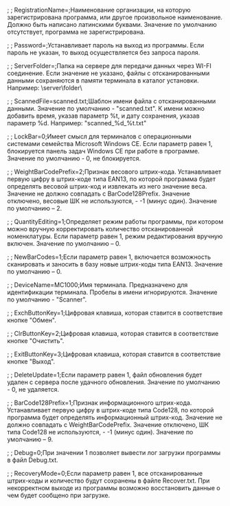 ;
;
RegistrationName=;Наименование организации, на которую зарегистрирована программа, или другое произвольное наименование. Должно быть написано латинскими буквами. Значение по умолчанию отсутствует, программа не зарегистрирована.


;
;
Password=;Устанавливает пароль на выход из программы. Если пароль не указан, то выход осуществляется без запроса пароля.


;
;
ServerFolder=;Папка на сервере для передачи данных через WI-FI соединение. Если значение не указано, файлы с отсканированными данными сохраняются в памяти терминала в каталог установки. Например: \\server\folder\


;
;
ScannedFile=scanned.txt;Шаблон имени файла с отсканированными данными. Значение по умолчанию - "scanned.txt". К имени можно добавить время, указав параметр %t, и дату сохранения, указав параметр %d. Например: "scanned_%d_%t.txt"


;
;
LockBar=0;Имеет смысл для терминалов с операционными системами семейства Microsoft Windows CE. Если параметр равен 1, блокируется панель задач Windows CE при работе в программе. Значение по умолчанию - 0, не блокируется.


;
;
WeightBarCodePrefix=2;Признак весового штрих-кода. Устанавливает первую цифру в штрих-коде типа EAN13, по которой программа будет определять весовой штрих-код и извлекать из него значение веса. Значение не должно совпадать с BarCode128Prefix. Значение отключено, весовые ШК не используются, - -1 (минус один). Значение по умолчанию – 2.


;
;
QuantityEditing=1;Определяет режим работы программы, при котором можно вручную корректировать количество отсканированной номенклатуры. Если параметр равен 1, режим редактирования вручную включен. Значение по умолчанию – 0.


;
;
NewBarCodes=1;Если параметр равен 1, включается возможность сканировать и заносить в базу новые штрих-коды типа EAN13. Значение по умолчанию – 0.


;
;
DeviceName=MC1000;Имя терминала. Предназначено для идентификации терминала. Пробелы в имени игнорируются. Значение по умолчанию - "Scanner".


;
;
ExchButtonKey=1;Цифровая клавиша, которая ставится в соответствие кнопке "Обмен".


;
;
ClrButtonKey=2;Цифровая клавиша, которая ставится в соответствие кнопке "Очистить".


;
;
ExitButtonKey=3;Цифровая клавиша, которая ставится в соответствие кнопке "Выход".


;
;
DeleteUpdate=1;Если параметр равен 1, файл обновления будет удален с сервера после удачного обновления. Значение по умолчанию - 0, не удаляется.


;
;
BarCode128Prefix=1;Признак информационного штрих-кода. Устанавливает первую цифру в штрих-коде типа Code128, по которой программа будет определять информационный штрих-код. Значение не должно совпадать с WeightBarCodePrefix. Значение отключено, ШК типа Code128 не используются, - -1 (минус один). Значение по умолчанию – 9.


;
;
Debug=0;При значении 1 позволяет вывести лог загрузки программы в файл Debug.txt.


;
;
RecoveryMode=0;Если параметр равен 1, все отсканированные штрих-коды и количество будут сохранены в файле Recover.txt. При некорректном выходе из программы возможно восстановить данные о чем будет сообщено при загрузке.



